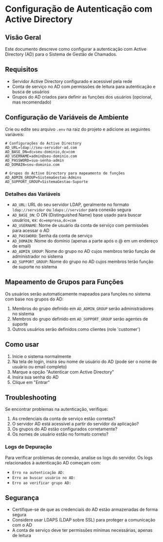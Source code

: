 # Configuração de Autenticação com Active Directory

## Visão Geral

Este documento descreve como configurar a autenticação com Active Directory (AD) para o Sistema de Gestão de Chamados.

## Requisitos

- Servidor Active Directory configurado e acessível pela rede
- Conta de serviço no AD com permissões de leitura para autenticação e busca de usuários
- Grupos do AD criados para definir as funções dos usuários (opcional, mas recomendado)

## Configuração de Variáveis de Ambiente

Crie ou edite seu arquivo `.env` na raiz do projeto e adicione as seguintes variáveis:

```
# Configurações do Active Directory
AD_URL=ldap://seu-servidor-ad.com
AD_BASE_DN=dc=seu-dominio,dc=com
AD_USERNAME=admin@seu-dominio.com
AD_PASSWORD=sua-senha-admin
AD_DOMAIN=seu-dominio.com

# Grupos do Active Directory para mapeamento de funções
AD_ADMIN_GROUP=SistemaGestao-Admins
AD_SUPPORT_GROUP=SistemaGestao-Suporte
```

### Detalhes das Variáveis

- `AD_URL`: URL do seu servidor LDAP, geralmente no formato `ldap://servidor` ou `ldaps://servidor` para conexão segura
- `AD_BASE_DN`: O DN (Distinguished Name) base usado para buscar usuários, ex: `dc=empresa,dc=com`
- `AD_USERNAME`: Nome de usuário da conta de serviço com permissões para acessar o AD
- `AD_PASSWORD`: Senha da conta de serviço
- `AD_DOMAIN`: Nome do domínio (apenas a parte após o @ em um endereço de email)
- `AD_ADMIN_GROUP`: Nome do grupo no AD cujos membros terão função de administrador no sistema
- `AD_SUPPORT_GROUP`: Nome do grupo no AD cujos membros terão função de suporte no sistema

## Mapeamento de Grupos para Funções

Os usuários serão automaticamente mapeados para funções no sistema com base nos grupos do AD:

1. Membros do grupo definido em `AD_ADMIN_GROUP` serão administradores no sistema
2. Membros do grupo definido em `AD_SUPPORT_GROUP` serão agentes de suporte
3. Outros usuários serão definidos como clientes (role 'customer')

## Como usar

1. Inicie o sistema normalmente
2. Na tela de login, insira seu nome de usuário do AD (pode ser o nome de usuário ou email completo)
3. Marque a opção "Autenticar com Active Directory"
4. Insira sua senha do AD
5. Clique em "Entrar"

## Troubleshooting

Se encontrar problemas na autenticação, verifique:

1. As credenciais da conta de serviço estão corretas?
2. O servidor AD está acessível a partir do servidor da aplicação?
3. Os grupos do AD estão configurados corretamente?
4. Os nomes de usuário estão no formato correto? 

### Logs de Depuração

Para verificar problemas de conexão, analise os logs do servidor. Os logs relacionados à autenticação AD começam com:
- `Erro na autenticação AD:`
- `Erro ao buscar usuário no AD:`
- `Erro ao verificar grupo AD:`

## Segurança

- Certifique-se de que as credenciais do AD estão armazenadas de forma segura
- Considere usar LDAPS (LDAP sobre SSL) para proteger a comunicação com o AD
- A conta de serviço deve ter permissões mínimas necessárias, apenas de leitura 